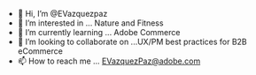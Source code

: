 - 👋 Hi, I’m @EVazquezpaz
- 👀 I’m interested in ... Nature and Fitness
- 🌱 I’m currently learning ... Adobe Commerce 
- 💞️ I’m looking to collaborate on ...UX/PM best practices for B2B eCommerce 
- 📫 How to reach me ... EVazquezPaz@adobe.com

<!---
EVazquezpaz/EVazquezpaz is a ✨ special ✨ repository because its `README.md` (this file) appears on your GitHub profile.
You can click the Preview link to take a look at your changes.
--->
